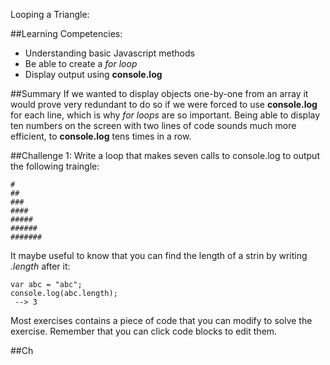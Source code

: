 Looping a Triangle:

##Learning Competencies:
* Understanding basic Javascript methods
* Be able to create a *for loop*
* Display output using **console.log**

##Summary
If we wanted to display objects one-by-one from an array it would prove very redundant to do so if we were forced to use **console.log** for each line, which is why *for loops* are so important. Being able to display ten numbers on the screen with two lines of code sounds much more efficient, to **console.log** tens times in a row. 

##Challenge 1:
Write a loop that makes seven calls to console.log to output the following traingle:

```
#
##
###
####
#####
######
#######
```

It maybe useful to know that you can find the length of a strin by writing *.length* after it: 

```
var abc = "abc";
console.log(abc.length);
 --> 3
```

Most exercises contains a piece of code that you can modify to solve the exercise. Remember that you can click code blocks to edit them. 

##Ch





